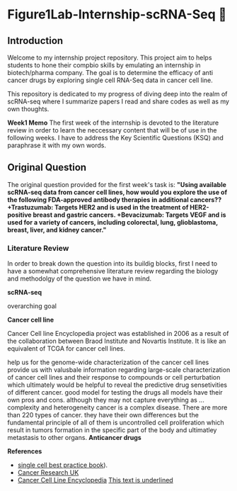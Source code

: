 # Figure1Lab-Internship-scRNA-Seq 📝

## Introduction

Welcome to my internship project repository. This project aim to helps students to hone their compbio skills by emulating an internship in biotech/pharma company. The goal is to determine the efficacy of anti cancer drugs by exploring single cell RNA-Seq data in cancer cell line.

This repository is dedicated to my progress of diving deep into the realm of scRNA-seq where I summarize papers I read and share codes as well as my own thoughts.

**Week1 Memo**
The first week of the internship is devoted to the literature review in order to learn the neccessary content that will be of use in the following weeks. I have to address the Key Scientific Questions (KSQ) and paraphrase it with my own words.


## Original Question

The original question provided for the first week's task is: **"Using available scRNA-seq data from cancer cell lines, how would you explore the use of the following FDA-approved antibody therapies in additional cancers??
 +Trastuzumab: Targets HER2 and is used in the treatment of HER2-positive breast and gastric cancers.
 +Bevacizumab: Targets VEGF and is used for a variety of cancers, including colorectal, lung, glioblastoma, breast, liver, and kidney cancer."**

### Literature Review

In order to break down the question into its buildig blocks, first I need to have a somewhat comprehensive literature review regarding the biology and methodolgy of the question we have in mind.

__scRNA-seq__

overarching goal

__Cancer cell line__

Cancer Cell line Encyclopedia project was established in 2006 as a result of the collaboration between Braod Institute and Novartis Institute. It is like an equivalent of TCGA for cancer cell lines.

help us for the genome-wide characterization of the cancer cell lines
provide us with valusbale information regarding large-scale characterization of cancer cell lines and their response to compounds or cell perturbation which ultimately would be helpful to reveal the predictive drug sensetivities of different cancer.
good model for testing the drugs
all models have their own pros and cons.
although they may not capture everything as ...
complexity and heterogeneity 
cancer is a complex disease. There are more than 220 types of cancer.
they have their own differences but the fundamental principle of all of them is uncontrolled cell proliferation which result in tumors formation in the specific part of the body and ultimatley metastasis to other organs.
__Anticancer drugs__






__References__

- [single cell best practice book](https://www.sc-best-practices.org/preamble.html)).
- [Cancer Research UK](https://www.cancerresearchuk.org/about-cancer/what-is-cancer/how-cancer-starts/types-of-cancer#:~:text=For%20example%2C%20nerves%20and%20muscles,breast%20cancer%20or%20lung%20cancer.)
- [Cancer Cell Line Encyclopedia](https://sites.broadinstitute.org/ccle/#:~:text=Cancer%20cell%20lines%20are%20the,and%20for%20defining%20drug%20efficacy.)
<u>This text is underlined</u>

